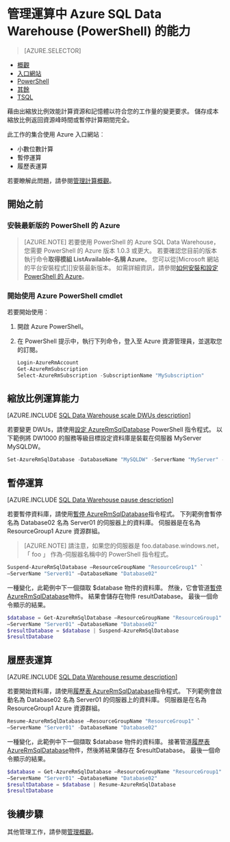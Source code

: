 <properties
   pageTitle="管理 Azure SQL Data Warehouse (PowerShell) 中的計算 power |Microsoft Azure"
   description="若要管理的 PowerShell 工作計算 power。 縮放比例調整 DWUs 計算資源。 或者，將游標暫停於，然後繼續儲存成本的計算資源。"
   services="sql-data-warehouse"
   documentationCenter="NA"
   authors="barbkess"
   manager="barbkess"
   editor=""/>

<tags
   ms.service="sql-data-warehouse"
   ms.devlang="NA"
   ms.topic="article"
   ms.tgt_pltfrm="NA"
   ms.workload="data-services"
   ms.date="06/13/2016"
   ms.author="barbkess;sonyama"/>

# <a name="manage-compute-power-in-azure-sql-data-warehouse-powershell"></a>管理運算中 Azure SQL Data Warehouse (PowerShell) 的能力

> [AZURE.SELECTOR]
- [概觀](sql-data-warehouse-manage-compute-overview.md)
- [入口網站](sql-data-warehouse-manage-compute-portal.md)
- [PowerShell](sql-data-warehouse-manage-compute-powershell.md)
- [其餘](sql-data-warehouse-manage-compute-rest-api.md)
- [TSQL](sql-data-warehouse-manage-compute-tsql.md)


藉由出縮放比例效能計算資源和記憶體以符合您的工作量的變更要求。 儲存成本縮放比例返回資源峰時間或暫停計算期間完全。 

此工作的集合使用 Azure 入口網站︰

- 小數位數計算
- 暫停運算
- 履歷表運算

若要瞭解此問題，請參閱[管理計算概觀][]。


## <a name="before-you-begin"></a>開始之前

### <a name="install-the-latest-version-of-azure-powershell"></a>安裝最新版的 PowerShell 的 Azure

> [AZURE.NOTE]  若要使用 PowerShell 的 Azure SQL Data Warehouse，您需要 PowerShell 的 Azure 版本 1.0.3 或更大。  若要確認您目前的版本執行命令**取得模組 ListAvailable-名稱 Azure**。 您可以從[Microsoft 網站的平台安裝程式][]安裝最新版本。  如需詳細資訊，請參閱[如何安裝和設定 PowerShell 的 Azure][]。

### <a name="get-started-with-azure-powershell-cmdlets"></a>開始使用 Azure PowerShell cmdlet

若要開始使用︰

1. 開啟 Azure PowerShell。 
2. 在 PowerShell 提示中，執行下列命令，登入至 Azure 資源管理員，並選取您的訂閱。

    ```PowerShell
    Login-AzureRmAccount
    Get-AzureRmSubscription
    Select-AzureRmSubscription -SubscriptionName "MySubscription"
    ```

<a name="scale-performance-bk"></a>
<a name="scale-compute-bk"></a>

## <a name="scale-compute-power"></a>縮放比例運算能力

[AZURE.INCLUDE [SQL Data Warehouse scale DWUs description](../../includes/sql-data-warehouse-scale-dwus-description.md)]

若要變更 DWUs，請使用[設定 AzureRmSqlDatabase][] PowerShell 指令程式。 以下範例將 DW1000 的服務等級目標設定資料庫是裝載在伺服器 MyServer MySQLDW。 

```Powershell
Set-AzureRmSqlDatabase -DatabaseName "MySQLDW" -ServerName "MyServer" -RequestedServiceObjectiveName "DW1000"
```

<a name="pause-compute-bk"></a>

## <a name="pause-compute"></a>暫停運算

[AZURE.INCLUDE [SQL Data Warehouse pause description](../../includes/sql-data-warehouse-pause-description.md)]

若要暫停資料庫，請使用[暫停 AzureRmSqlDatabase][]指令程式。 下列範例會暫停名為 Database02 名為 Server01 的伺服器上的資料庫。 伺服器是在名為 ResourceGroup1 Azure 資源群組。 

> [AZURE.NOTE] 請注意，如果您的伺服器是 foo.database.windows.net，「 foo 」 作為-伺服器名稱中的 PowerShell 指令程式。

```Powershell
Suspend-AzureRmSqlDatabase –ResourceGroupName "ResourceGroup1" `
–ServerName "Server01" –DatabaseName "Database02"
```
一種變化，此範例中下一個擷取 $database 物件的資料庫。 然後，它會管道[暫停 AzureRmSqlDatabase][]物件。 結果會儲存在物件 resultDatabase。 最後一個命令顯示的結果。

```Powershell
$database = Get-AzureRmSqlDatabase –ResourceGroupName "ResourceGroup1" `
–ServerName "Server01" –DatabaseName "Database02"
$resultDatabase = $database | Suspend-AzureRmSqlDatabase
$resultDatabase
```

<a name="resume-compute-bk"></a>

## <a name="resume-compute"></a>履歷表運算

[AZURE.INCLUDE [SQL Data Warehouse resume description](../../includes/sql-data-warehouse-resume-description.md)]

若要開始資料庫，請使用[履歷表 AzureRmSqlDatabase][]指令程式。 下列範例會啟動名為 Database02 名為 Server01 的伺服器上的資料庫。 伺服器是在名為 ResourceGroup1 Azure 資源群組。 

```Powershell
Resume-AzureRmSqlDatabase –ResourceGroupName "ResourceGroup1" `
–ServerName "Server01" -DatabaseName "Database02"
```

一種變化，此範例中下一個擷取 $database 物件的資料庫。 接著管道[履歷表 AzureRmSqlDatabase][]物件，然後將結果儲存在 $resultDatabase。 最後一個命令顯示的結果。

```Powershell
$database = Get-AzureRmSqlDatabase –ResourceGroupName "ResourceGroup1" `
–ServerName "Server01" –DatabaseName "Database02"
$resultDatabase = $database | Resume-AzureRmSqlDatabase
$resultDatabase
```

<a name="next-steps-bk"></a>

## <a name="next-steps"></a>後續步驟

其他管理工作，請參閱[管理概觀][]。

<!--Image references-->

<!--Article references-->
[Service capacity limits]: ./sql-data-warehouse-service-capacity-limits.md
[管理概觀]: ./sql-data-warehouse-overview-manage.md
[如何安裝和設定 PowerShell 的 Azure]: ./powershell-install-configure.md
[管理計算概觀]: ./sql-data-warehouse-manage-compute-overview.md

<!--MSDN references-->
[履歷表 AzureRmSqlDatabase]: https://msdn.microsoft.com/library/mt619347.aspx
[暫停 AzureRmSqlDatabase]: https://msdn.microsoft.com/library/mt619337.aspx
[設定 AzureRmSqlDatabase]: https://msdn.microsoft.com/library/mt619433.aspx

<!--Other Web references-->
[Microsoft Web 平台安裝程式]: https://aka.ms/webpi-azps
[Azure portal]: http://portal.azure.com/
